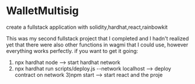 # WalletMultisig
create a fullstack application with solidity,hardhat,react,rainbowkit


This was my second fullstack project that I completed and I hadn't realized yet that there were also other functions in wagmi that I could use, however everything works perfectly. if you want to get it going:

1) npx hardhat node --> start hardhat network
2) npx hardhat run scripts/deploy.js --network localhost --> deploy contract on network
3)npm start --> start react and the proje
